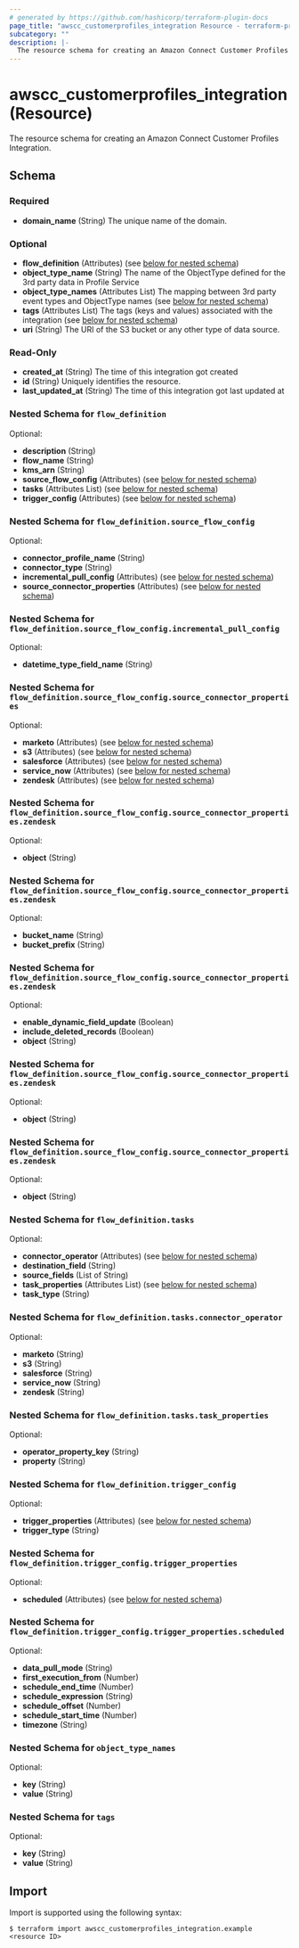 ```yaml
---
# generated by https://github.com/hashicorp/terraform-plugin-docs
page_title: "awscc_customerprofiles_integration Resource - terraform-provider-awscc"
subcategory: ""
description: |-
  The resource schema for creating an Amazon Connect Customer Profiles Integration.
---
```


# awscc_customerprofiles_integration (Resource)

The resource schema for creating an Amazon Connect Customer Profiles Integration.



<!-- schema generated by tfplugindocs -->
## Schema

### Required

- **domain_name** (String) The unique name of the domain.

### Optional

- **flow_definition** (Attributes) (see [below for nested schema](#nestedatt--flow_definition))
- **object_type_name** (String) The name of the ObjectType defined for the 3rd party data in Profile Service
- **object_type_names** (Attributes List) The mapping between 3rd party event types and ObjectType names (see [below for nested schema](#nestedatt--object_type_names))
- **tags** (Attributes List) The tags (keys and values) associated with the integration (see [below for nested schema](#nestedatt--tags))
- **uri** (String) The URI of the S3 bucket or any other type of data source.

### Read-Only

- **created_at** (String) The time of this integration got created
- **id** (String) Uniquely identifies the resource.
- **last_updated_at** (String) The time of this integration got last updated at

<a id="nestedatt--flow_definition"></a>
### Nested Schema for `flow_definition`

Optional:

- **description** (String)
- **flow_name** (String)
- **kms_arn** (String)
- **source_flow_config** (Attributes) (see [below for nested schema](#nestedatt--flow_definition--source_flow_config))
- **tasks** (Attributes List) (see [below for nested schema](#nestedatt--flow_definition--tasks))
- **trigger_config** (Attributes) (see [below for nested schema](#nestedatt--flow_definition--trigger_config))

<a id="nestedatt--flow_definition--source_flow_config"></a>
### Nested Schema for `flow_definition.source_flow_config`

Optional:

- **connector_profile_name** (String)
- **connector_type** (String)
- **incremental_pull_config** (Attributes) (see [below for nested schema](#nestedatt--flow_definition--source_flow_config--incremental_pull_config))
- **source_connector_properties** (Attributes) (see [below for nested schema](#nestedatt--flow_definition--source_flow_config--source_connector_properties))

<a id="nestedatt--flow_definition--source_flow_config--incremental_pull_config"></a>
### Nested Schema for `flow_definition.source_flow_config.incremental_pull_config`

Optional:

- **datetime_type_field_name** (String)


<a id="nestedatt--flow_definition--source_flow_config--source_connector_properties"></a>
### Nested Schema for `flow_definition.source_flow_config.source_connector_properties`

Optional:

- **marketo** (Attributes) (see [below for nested schema](#nestedatt--flow_definition--source_flow_config--source_connector_properties--marketo))
- **s3** (Attributes) (see [below for nested schema](#nestedatt--flow_definition--source_flow_config--source_connector_properties--s3))
- **salesforce** (Attributes) (see [below for nested schema](#nestedatt--flow_definition--source_flow_config--source_connector_properties--salesforce))
- **service_now** (Attributes) (see [below for nested schema](#nestedatt--flow_definition--source_flow_config--source_connector_properties--service_now))
- **zendesk** (Attributes) (see [below for nested schema](#nestedatt--flow_definition--source_flow_config--source_connector_properties--zendesk))

<a id="nestedatt--flow_definition--source_flow_config--source_connector_properties--marketo"></a>
### Nested Schema for `flow_definition.source_flow_config.source_connector_properties.zendesk`

Optional:

- **object** (String)


<a id="nestedatt--flow_definition--source_flow_config--source_connector_properties--s3"></a>
### Nested Schema for `flow_definition.source_flow_config.source_connector_properties.zendesk`

Optional:

- **bucket_name** (String)
- **bucket_prefix** (String)


<a id="nestedatt--flow_definition--source_flow_config--source_connector_properties--salesforce"></a>
### Nested Schema for `flow_definition.source_flow_config.source_connector_properties.zendesk`

Optional:

- **enable_dynamic_field_update** (Boolean)
- **include_deleted_records** (Boolean)
- **object** (String)


<a id="nestedatt--flow_definition--source_flow_config--source_connector_properties--service_now"></a>
### Nested Schema for `flow_definition.source_flow_config.source_connector_properties.zendesk`

Optional:

- **object** (String)


<a id="nestedatt--flow_definition--source_flow_config--source_connector_properties--zendesk"></a>
### Nested Schema for `flow_definition.source_flow_config.source_connector_properties.zendesk`

Optional:

- **object** (String)




<a id="nestedatt--flow_definition--tasks"></a>
### Nested Schema for `flow_definition.tasks`

Optional:

- **connector_operator** (Attributes) (see [below for nested schema](#nestedatt--flow_definition--tasks--connector_operator))
- **destination_field** (String)
- **source_fields** (List of String)
- **task_properties** (Attributes List) (see [below for nested schema](#nestedatt--flow_definition--tasks--task_properties))
- **task_type** (String)

<a id="nestedatt--flow_definition--tasks--connector_operator"></a>
### Nested Schema for `flow_definition.tasks.connector_operator`

Optional:

- **marketo** (String)
- **s3** (String)
- **salesforce** (String)
- **service_now** (String)
- **zendesk** (String)


<a id="nestedatt--flow_definition--tasks--task_properties"></a>
### Nested Schema for `flow_definition.tasks.task_properties`

Optional:

- **operator_property_key** (String)
- **property** (String)



<a id="nestedatt--flow_definition--trigger_config"></a>
### Nested Schema for `flow_definition.trigger_config`

Optional:

- **trigger_properties** (Attributes) (see [below for nested schema](#nestedatt--flow_definition--trigger_config--trigger_properties))
- **trigger_type** (String)

<a id="nestedatt--flow_definition--trigger_config--trigger_properties"></a>
### Nested Schema for `flow_definition.trigger_config.trigger_properties`

Optional:

- **scheduled** (Attributes) (see [below for nested schema](#nestedatt--flow_definition--trigger_config--trigger_properties--scheduled))

<a id="nestedatt--flow_definition--trigger_config--trigger_properties--scheduled"></a>
### Nested Schema for `flow_definition.trigger_config.trigger_properties.scheduled`

Optional:

- **data_pull_mode** (String)
- **first_execution_from** (Number)
- **schedule_end_time** (Number)
- **schedule_expression** (String)
- **schedule_offset** (Number)
- **schedule_start_time** (Number)
- **timezone** (String)





<a id="nestedatt--object_type_names"></a>
### Nested Schema for `object_type_names`

Optional:

- **key** (String)
- **value** (String)


<a id="nestedatt--tags"></a>
### Nested Schema for `tags`

Optional:

- **key** (String)
- **value** (String)

## Import

Import is supported using the following syntax:

```shell
$ terraform import awscc_customerprofiles_integration.example <resource ID>
```

